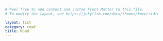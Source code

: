 ```yaml
---
# Feel free to add content and custom Front Matter to this file.
# To modify the layout, see https://jekyllrb.com/docs/themes/#overriding-theme-defaults

layout: list
category: road
title: Road
---
```

